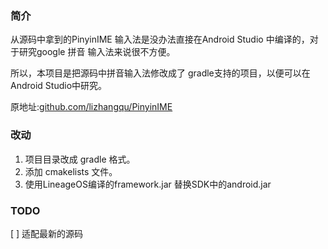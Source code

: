 ### 简介
从源码中拿到的PinyinIME 输入法是没办法直接在Android Studio 中编译的，对于研究google 拼音
输入法来说很不方便。

所以，本项目是把源码中拼音输入法修改成了 gradle支持的项目，以便可以在Android Studio中研究。


原地址:[github.com/lizhangqu/PinyinIME](https://github.com/lizhangqu/PinyinIME)

### 改动
1. 项目目录改成 gradle 格式。
2. 添加 cmakelists 文件。
3. 使用LineageOS编译的framework.jar 替换SDK中的android.jar


### TODO
[ ] 适配最新的源码